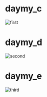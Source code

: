 # daymy_c

![first](https://raw.github.com/horaotoko/256_practices/master/smp_app_practices/daymy_c.png)

# daymy_d

![second](https://raw.github.com/horaotoko/256_practices/master/smp_app_practices/daymy_d.png)

# daymy_e

![third](https://raw.github.com/horaotoko/256_practices/master/smp_app_practices/daymy_e.png)